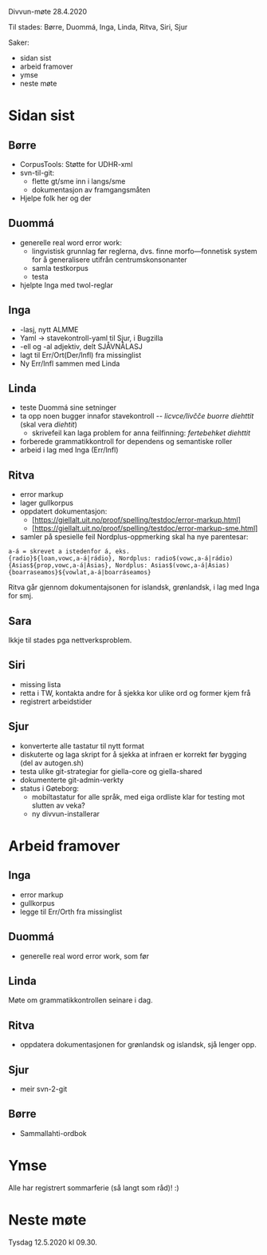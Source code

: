 Divvun-møte 28.4.2020

Til stades: Børre, Duommá, Inga, Linda, Ritva, Siri, Sjur

Saker:
* sidan sist
* arbeid framover
* ymse
* neste møte

#  Sidan sist

## Børre
* CorpusTools: Støtte for UDHR-xml
* svn-til-git:
    - flette gt/sme inn i langs/sme
    - dokumentasjon av framgangsmåten
* Hjelpe folk her og der

##  Duommá
* generelle real word error work:
    - lingvistisk grunnlag før reglerna, dvs. finne morfo—fonnetisk system for å
   generalisere utifrån centrumskonsonanter
    - samla testkorpus
    - testa
* hjelpte Inga med twol-reglar

## Inga
* -lasj, nytt ALMME
* Yaml -> stavekontroll-yaml til Sjur, i Bugzilla
* -ell og -al adjektiv, delt SJÅVNÅLASJ
* lagt til Err/Ort(Der/Infl) fra missinglist
* Ny Err/Infl sammen med Linda

## Linda
* teste Duommá sine setninger
* ta opp noen bugger innafor stavekontroll -- *licvce/livčče buorre diehttit*
  (skal vera *diehtit*)
    - skrivefeil kan laga problem for anna feilfinning: *fertebehket diehttit*
* forberede grammatikkontroll for dependens og semantiske roller
* arbeid i lag med Inga (Err/Infl)

## Ritva
* error markup
* lager gullkorpus
* oppdatert dokumentasjon:
    - [https://giellalt.uit.no/proof/spelling/testdoc/error-markup.html]
    - [https://giellalt.uit.no/proof/spelling/testdoc/error-markup-sme.html]
* samler på spesielle feil
Nordplus-oppmerking skal ha nye parentesar:
```
a-á = skrevet a istedenfor á, eks.
{radio}${loan,vowc,a-á|rádio}, Nordplus: radio$(vowc,a-á|rádio)
{Asias${prop,vowc,a-á|Ásias}, Nordplus: Asias$(vowc,a-á|Ásias)
{boarraseamos}${vowlat,a-á|boarráseamos}
```

Ritva går gjennom dokumentajsonen for islandsk, grønlandsk, i lag med Inga for
smj.

## Sara

Ikkje til stades pga nettverksproblem.

## Siri
* missing lista
* retta i TW, kontakta andre for å sjekka kor ulike ord og former kjem frå
* registrert arbeidstider

## Sjur

* konverterte alle tastatur til nytt format
* diskuterte og laga skript for å sjekka at infraen er korrekt før bygging
  (del av autogen.sh)
* testa ulike git-strategiar for giella-core og giella-shared
* dokumenterte git-admin-verkty
* status i Gøteborg:
    - mobiltastatur for alle språk, med eiga ordliste klar for testing mot slutten
   av veka?
    - ny divvun-installerar

#  Arbeid framover

## Inga

* error markup
* gullkorpus
* legge til Err/Orth fra missinglist

##  Duommá

* generelle real word error work, som før

##  Linda

Møte om grammatikkontrollen seinare i dag.

##  Ritva

* oppdatera dokumentasjonen for grønlandsk og islandsk, sjå lenger opp.

##  Sjur

* meir svn-2-git

##  Børre
* Sammallahti-ordbok

#  Ymse

Alle har registrert sommarferie (så langt som råd)! :)

#  Neste møte

Tysdag 12.5.2020 kl 09.30.
